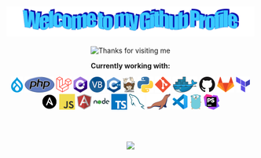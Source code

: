 <!-- "Hero" Header -->
<div align="center">
  <img src="https://github.com/AkincanD/AkincanD/blob/main/welcome.png?raw=true" style="max-width: 100%;" alt="Welcome to my Github Profile" />
  <br />
  <br />

</div>

<!-- Footer -->

<div align="center">

<img height="120" alt="Thanks for visiting me" width="100%" src="https://raw.githubusercontent.com/BrunnerLivio/brunnerlivio/master/images/marquee.svg" />
<br />

**Currently working with:**

<a href="https://www.drupal.org/" title="Drupal"><img src="icons/drupal.png" /></a>
<a href="https://www.php.net/" title="PHP"><img src="icons/php.png" /></a>
<a href="https://www.laravel.com/" title="Laravel"><img src="icons/laravel.png" /></a>
<a href="https://visualstudio.microsoft.com" title="Charp"><img src="icons/csharp.png" /></a>
<a href="https://visualstudio.microsoft.com" title="Vbnet"><img src="icons/vbnet.png" /></a>
<a href="https://visualstudio.microsoft.com" title="C++"><img src="icons/cplusplus.png" width="28px" /></a>
<a href="https://getcomposer.org/" title="Composer"><img src="icons/composer.png" /></a>
<a href="https://www.python.org/" title="Python"><img src="icons/python.png" /></a>
<a href="https://git-scm.com/" title="Git"><img src="icons/git.png" /></a>
<a href="https://www.docker.com/" title="Docker"><img src="icons/docker.png" /></a>
<a href="https://github.com/" title="GitHub"><img src="icons/github.png" /></a>
<a href="https://gitlab.com/" title="GitLab"><img src="icons/gitlab.png" /></a>
<a href="https://www.terraform.io/" title="Terraform"><img src="icons/terraform.png" /></a>
<a href="https://www.ansible.com/" title="Ansible"><img src="icons/ansible.png" /></a>
<a href="https://en.wikipedia.org/wiki/JavaScript" title="JavaScript"><img src="icons/javascript.png" /></a>
<a href="https://www.angular.io/" title="TypeScript"><img src="icons/angular.png" /></a>
<a href="https://nodejs.org" title="NodeJS"><img src="icons/nodejs.png" width="32px"/></a>
<a href="https://www.typescriptlang.org/" title="TypeScript"><img src="icons/typescript.png" /></a>
<a href="https://www.mysql.com/" title="MySQL"><img src="icons/mysql.png" /></a>
<a href="https://mariadb.org/" title="MariaDB"><img src="icons/mariadb.png" /></a>
<a href="https://code.visualstudio.com/" title="Visual Studio Code"><img src="icons/vscode.png" /></a>
<a href="https://go.dev/" title="Good but i hate"><img src="icons/golang.png" /></a>
<a href="https://www.jetbrains.com/phpstorm/" title="PHPStorm"><img src="icons/phpstorm.png" /></a>

<br />  
<br />
  
![](https://komarev.com/ghpvc/?username=AkincanD&style=flat-square)
  
</div>
